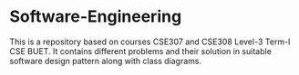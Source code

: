 # Software-Engineering
This is a repository based on courses CSE307 and CSE308 Level-3 Term-I CSE BUET. It contains different problems and their solution in suitable software design pattern along with class diagrams.
